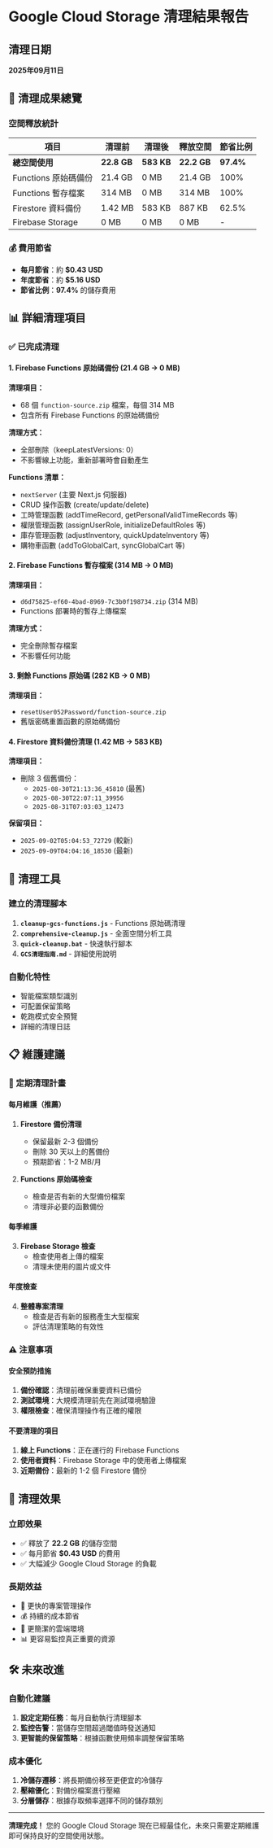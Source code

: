 # Google Cloud Storage 清理結果報告

## 清理日期
**2025年09月11日**

## 🎯 清理成果總覽

### 空間釋放統計
| 項目 | 清理前 | 清理後 | 釋放空間 | 節省比例 |
|------|--------|--------|----------|----------|
| **總空間使用** | **22.8 GB** | **583 KB** | **22.2 GB** | **97.4%** |
| Functions 原始碼備份 | 21.4 GB | 0 MB | 21.4 GB | 100% |
| Functions 暫存檔案 | 314 MB | 0 MB | 314 MB | 100% |
| Firestore 資料備份 | 1.42 MB | 583 KB | 887 KB | 62.5% |
| Firebase Storage | 0 MB | 0 MB | 0 MB | - |

### 💰 費用節省
- **每月節省**：約 **$0.43 USD**
- **年度節省**：約 **$5.16 USD**
- **節省比例**：**97.4%** 的儲存費用

## 📊 詳細清理項目

### ✅ 已完成清理

#### 1. Firebase Functions 原始碼備份 (21.4 GB → 0 MB)
**清理項目：**
- 68 個 `function-source.zip` 檔案，每個 314 MB
- 包含所有 Firebase Functions 的原始碼備份

**清理方式：**
- 全部刪除（keepLatestVersions: 0）
- 不影響線上功能，重新部署時會自動產生

**Functions 清單：**
- `nextServer` (主要 Next.js 伺服器)
- CRUD 操作函數 (create/update/delete)
- 工時管理函數 (addTimeRecord, getPersonalValidTimeRecords 等)
- 權限管理函數 (assignUserRole, initializeDefaultRoles 等)
- 庫存管理函數 (adjustInventory, quickUpdateInventory 等)
- 購物車函數 (addToGlobalCart, syncGlobalCart 等)

#### 2. Firebase Functions 暫存檔案 (314 MB → 0 MB)
**清理項目：**
- `d6d75825-ef60-4bad-8969-7c3b0f198734.zip` (314 MB)
- Functions 部署時的暫存上傳檔案

**清理方式：**
- 完全刪除暫存檔案
- 不影響任何功能

#### 3. 剩餘 Functions 原始碼 (282 KB → 0 MB)
**清理項目：**
- `resetUser052Password/function-source.zip`
- 舊版密碼重置函數的原始碼備份

#### 4. Firestore 資料備份清理 (1.42 MB → 583 KB)
**清理項目：**
- 刪除 3 個舊備份：
  - `2025-08-30T21:13:36_45810` (最舊)
  - `2025-08-30T22:07:11_39956` 
  - `2025-08-31T07:03:03_12473`

**保留項目：**
- `2025-09-02T05:04:53_72729` (較新)
- `2025-09-09T04:04:16_18530` (最新)

## 🔧 清理工具

### 建立的清理腳本
1. **`cleanup-gcs-functions.js`** - Functions 原始碼清理
2. **`comprehensive-cleanup.js`** - 全面空間分析工具
3. **`quick-cleanup.bat`** - 快速執行腳本
4. **`GCS清理指南.md`** - 詳細使用說明

### 自動化特性
- 智能檔案類型識別
- 可配置保留策略
- 乾跑模式安全預覽
- 詳細的清理日誌

## 📋 維護建議

### 🔄 定期清理計畫

#### 每月維護（推薦）
1. **Firestore 備份清理**
   - 保留最新 2-3 個備份
   - 刪除 30 天以上的舊備份
   - 預期節省：1-2 MB/月

2. **Functions 原始碼檢查**
   - 檢查是否有新的大型備份檔案
   - 清理非必要的函數備份

#### 每季維護
3. **Firebase Storage 檢查**
   - 檢查使用者上傳的檔案
   - 清理未使用的圖片或文件

#### 年度檢查
4. **整體專案清理**
   - 檢查是否有新的服務產生大型檔案
   - 評估清理策略的有效性

### ⚠️ 注意事項

#### 安全預防措施
1. **備份確認**：清理前確保重要資料已備份
2. **測試環境**：大規模清理前先在測試環境驗證
3. **權限檢查**：確保清理操作有正確的權限

#### 不要清理的項目
1. **線上 Functions**：正在運行的 Firebase Functions
2. **使用者資料**：Firebase Storage 中的使用者上傳檔案
3. **近期備份**：最新的 1-2 個 Firestore 備份

## 🎉 清理效果

### 立即效果
- ✅ 釋放了 **22.2 GB** 的儲存空間
- ✅ 每月節省 **$0.43 USD** 的費用
- ✅ 大幅減少 Google Cloud Storage 的負載

### 長期效益
- 🚀 更快的專案管理操作
- 💰 持續的成本節省
- 🔧 更簡潔的雲端環境
- 📊 更容易監控真正重要的資源

## 🛠️ 未來改進

### 自動化建議
1. **設定定期任務**：每月自動執行清理腳本
2. **監控告警**：當儲存空間超過閾值時發送通知
3. **更智能的保留策略**：根據函數使用頻率調整保留策略

### 成本優化
1. **冷儲存遷移**：將長期備份移至更便宜的冷儲存
2. **壓縮優化**：對備份檔案進行壓縮
3. **分層儲存**：根據存取頻率選擇不同的儲存類別

---

**清理完成！** 您的 Google Cloud Storage 現在已經最佳化，未來只需要定期維護即可保持良好的空間使用狀態。